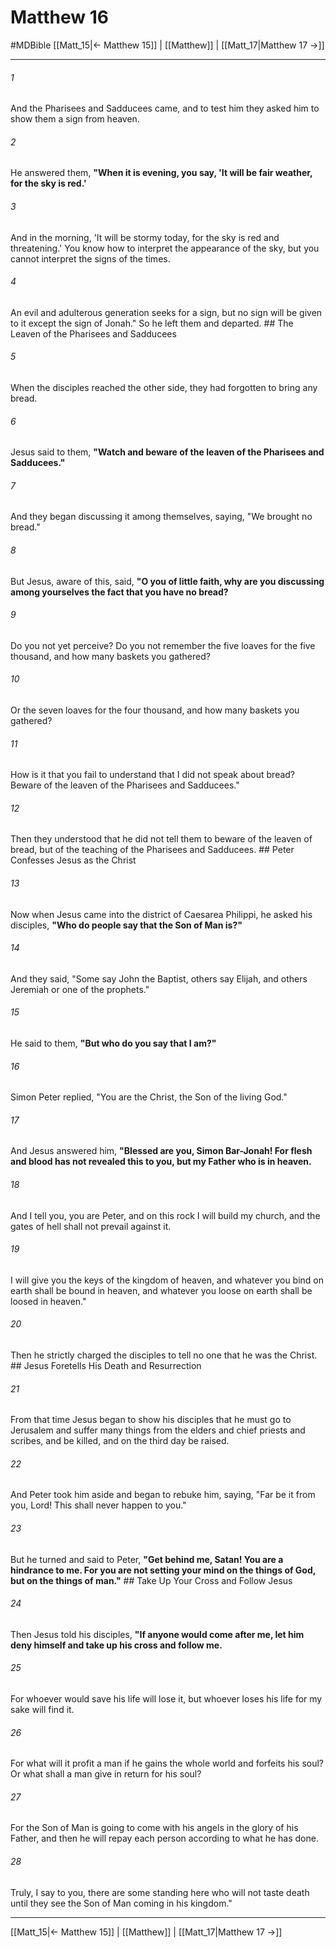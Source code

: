 # Matthew 16
#MDBible
[[Matt_15|← Matthew 15]] | [[Matthew]] | [[Matt_17|Matthew 17 →]]

***

###### 1 
And the Pharisees and Sadducees came, and to test him they asked him to show them a sign from heaven. 

###### 2 
He answered them, **"When it is evening, you say, 'It will be fair weather, for the sky is red.'** 

###### 3 
And in the morning, 'It will be stormy today, for the sky is red and threatening.' You know how to interpret the appearance of the sky, but you cannot interpret the signs of the times. 

###### 4 
An evil and adulterous generation seeks for a sign, but no sign will be given to it except the sign of Jonah." So he left them and departed. ## The Leaven of the Pharisees and Sadducees 

###### 5 
When the disciples reached the other side, they had forgotten to bring any bread. 

###### 6 
Jesus said to them, **"Watch and beware of the leaven of the Pharisees and Sadducees."** 

###### 7 
And they began discussing it among themselves, saying, "We brought no bread." 

###### 8 
But Jesus, aware of this, said, **"O you of little faith, why are you discussing among yourselves the fact that you have no bread?** 

###### 9 
Do you not yet perceive? Do you not remember the five loaves for the five thousand, and how many baskets you gathered? 

###### 10 
Or the seven loaves for the four thousand, and how many baskets you gathered? 

###### 11 
How is it that you fail to understand that I did not speak about bread? Beware of the leaven of the Pharisees and Sadducees." 

###### 12 
Then they understood that he did not tell them to beware of the leaven of bread, but of the teaching of the Pharisees and Sadducees. ## Peter Confesses Jesus as the Christ 

###### 13 
Now when Jesus came into the district of Caesarea Philippi, he asked his disciples, **"Who do people say that the Son of Man is?"** 

###### 14 
And they said, "Some say John the Baptist, others say Elijah, and others Jeremiah or one of the prophets." 

###### 15 
He said to them, **"But who do you say that I am?"** 

###### 16 
Simon Peter replied, "You are the Christ, the Son of the living God." 

###### 17 
And Jesus answered him, **"Blessed are you, Simon Bar-Jonah! For flesh and blood has not revealed this to you, but my Father who is in heaven.** 

###### 18 
And I tell you, you are Peter, and on this rock I will build my church, and the gates of hell shall not prevail against it. 

###### 19 
I will give you the keys of the kingdom of heaven, and whatever you bind on earth shall be bound in heaven, and whatever you loose on earth shall be loosed in heaven." 

###### 20 
Then he strictly charged the disciples to tell no one that he was the Christ. ## Jesus Foretells His Death and Resurrection 

###### 21 
From that time Jesus began to show his disciples that he must go to Jerusalem and suffer many things from the elders and chief priests and scribes, and be killed, and on the third day be raised. 

###### 22 
And Peter took him aside and began to rebuke him, saying, "Far be it from you, Lord! This shall never happen to you." 

###### 23 
But he turned and said to Peter, **"Get behind me, Satan! You are a hindrance to me. For you are not setting your mind on the things of God, but on the things of man."** ## Take Up Your Cross and Follow Jesus 

###### 24 
Then Jesus told his disciples, **"If anyone would come after me, let him deny himself and take up his cross and follow me.** 

###### 25 
For whoever would save his life will lose it, but whoever loses his life for my sake will find it. 

###### 26 
For what will it profit a man if he gains the whole world and forfeits his soul? Or what shall a man give in return for his soul? 

###### 27 
For the Son of Man is going to come with his angels in the glory of his Father, and then he will repay each person according to what he has done. 

###### 28 
Truly, I say to you, there are some standing here who will not taste death until they see the Son of Man coming in his kingdom." 

***

[[Matt_15|← Matthew 15]] | [[Matthew]] | [[Matt_17|Matthew 17 →]]
